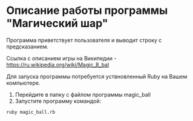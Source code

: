# Описание работы программы "Магический шар" 

Программа приветствует пользователя и выводит строку с предсказанием. 

Ссылка с описанием игры на Википедии - https://ru.wikipedia.org/wiki/Magic_8_bal

Для запуска программы потребуется уствновленный Ruby на Вашем компьютере. 

1. Перейдите в папку с файлом программы magic_ball
2. Запустите программу командой:

```
ruby magic_ball.rb
```
